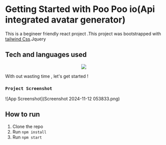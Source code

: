 # Getting Started with Poo Poo io(Api integrated avatar generator)
This is a begineer friendly react project .This project was bootstrapped with [tailwind Css](https://tailwindcss.com/).Jquery 

## Tech and languages used   
<p align="center">
  <a href="https://skillicons.dev">
    <img src="https://skillicons.dev/icons?i=git,jquery,html,js,css,vscode" />
  </a>
</p>

With out wasting time , let's get started !

### `Project Screenshot`
![App Screenshot](Screenshot 2024-11-12 053833.png)

## How to run

1. Clone the repo
2. Run `npm install`
3. Run `npm start`
